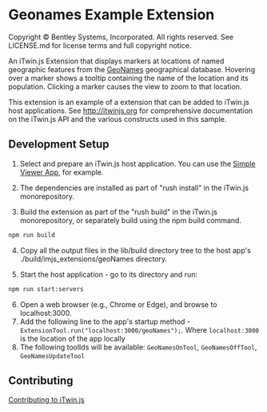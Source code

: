 # Geonames Example Extension

Copyright © Bentley Systems, Incorporated. All rights reserved. See LICENSE.md for license terms and full copyright notice.

An iTwin.js Extension that displays markers at locations of named geographic features from the [GeoNames](https://www.geonames.org/) geographical database. Hovering over a marker shows a tooltip containing the name of the location and its population.  Clicking a marker causes the view to zoom to that location.

This extension is an example of a extension that can be added to iTwin.js host applications. See <http://itwinjs.org> for comprehensive documentation on the iTwin.js API and the various constructs used in this sample.

## Development Setup

1. Select and prepare an iTwin.js host application. You can use the [Simple Viewer App](https://github.com/imodeljs/imodeljs-samples/tree/master/interactive-app/simple-viewer-app), for example.

2. The dependencies are installed as part of "rush install" in the iTwin.js monorepository.

3. Build the extension as part of the "rush build" in the iTwin.js monorepository, or separately build using the npm build command.

  ```sh
  npm run build
  ```

4. Copy all the output files in the lib/build directory tree to the host app's ./build/imjs_extensions/geoNames directory.

5. Start the host application - go to its directory and run:

  ```sh
  npm run start:servers
  ```

6. Open a web browser (e.g., Chrome or Edge), and browse to localhost:3000.
7. Add the following line to the app's startup method - `ExtensionTool.run("localhost:3000/geoNames");`.  Where `localhost:3000` is the location of the app locally
8. The following toolIds will be available: `GeoNamesOnTool`, `GeoNamesOffTool`, `GeoNamesUpdateTool`

## Contributing

[Contributing to iTwin.js](https://github.com/imodeljs/imodeljs/blob/master/CONTRIBUTING.md)
